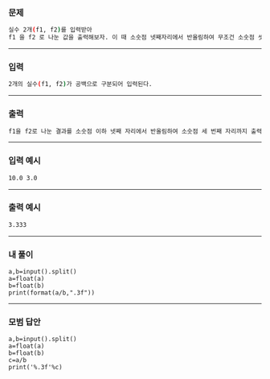 ### 문제 
```sh
실수 2개(f1, f2)를 입력받아
f1 을 f2 로 나눈 값을 출력해보자. 이 때 소숫점 넷째자리에서 반올림하여 무조건 소숫점 셋째 자리까지 출력한다.
```
***
### 입력
```sh
2개의 실수(f1, f2)가 공백으로 구분되어 입력된다.
```
***
### 출력 
```sh
f1을 f2로 나눈 결과를 소숫점 이하 넷째 자리에서 반올림하여 소숫점 세 번째 자리까지 출력한다.
```
***
### 입력 예시
```sh
10.0 3.0
```
***
### 출력 예시
```sh
3.333
```
***
### 내 풀이
~~~
a,b=input().split()
a=float(a)
b=float(b)
print(format(a/b,".3f"))
~~~
 
***
### 모범 답안
~~~
a,b=input().split()
a=float(a)
b=float(b)
c=a/b
print('%.3f'%c)
~~~
